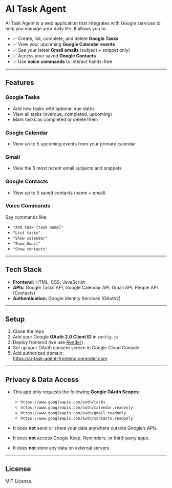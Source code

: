 # AI Task Agent  

AI Task Agent is a web application that integrates with Google services to help you manage your daily life. It allows you to:  
- ✅ Create, list, complete, and delete **Google Tasks**  
- ✅ View your upcoming **Google Calendar events**  
- ✅ See your latest **Gmail emails** (subject + snippet only)  
- ✅ Access your saved **Google Contacts**  
- ✅ Use **voice commands** to interact hands-free  

---

## Features  

### Google Tasks  
- Add new tasks with optional due dates  
- View all tasks (overdue, completed, upcoming)  
- Mark tasks as completed or delete them  

### Google Calendar  
- View up to 5 upcoming events from your primary calendar  

### Gmail  
- View the 5 most recent email subjects and snippets  

### Google Contacts  
- View up to 5 saved contacts (name + email)  

### Voice Commands  
Say commands like:  
- `"Add task [task name]"`  
- `"List tasks"`  
- `"Show calendar"`  
- `"Show Gmail"`  
- `"Show contacts"`  

---

## Tech Stack  
- **Frontend:** HTML, CSS, JavaScript  
- **APIs:** Google Tasks API, Google Calendar API, Gmail API, People API (Contacts)  
- **Authentication:** Google Identity Services (OAuth2)  

---

## Setup  

1. Clone the repo  
2. Add your Google **OAuth 2.0 Client ID** in `config.js`  
3. Deploy frontend (we use [Render](https://render.com))  
4. Set up your OAuth consent screen in Google Cloud Console  
5. Add authorized domain:  
   https://ai-task-agent-frontend.onrender.com  

---

## Privacy & Data Access  

- This app only requests the following **Google OAuth Scopes**:  
  - `https://www.googleapis.com/auth/tasks`  
  - `https://www.googleapis.com/auth/calendar.readonly`  
  - `https://www.googleapis.com/auth/gmail.readonly`  
  - `https://www.googleapis.com/auth/contacts.readonly`  

- It does **not** send or share your data anywhere outside Google’s APIs.  
- It does **not** access Google Keep, Reminders, or third-party apps.  
- It does **not** store any data on external servers.  

---

## License  
MIT License.  

